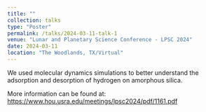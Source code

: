 ```yaml
---
title: ""
collection: talks
type: "Poster"
permalink: /talks/2024-03-11-talk-1
venue: "Lunar and Planetary Science Conference - LPSC 2024"
date: 2024-03-11
location: "The Woodlands, TX/Virtual"
---
```


We used molecular dynamics simulations to better understand the adsorption and desorption of hydrogen on amorphous silica. 

More information can be found at: https://www.hou.usra.edu/meetings/lpsc2024/pdf/1161.pdf 
